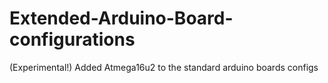# Extended-Arduino-Board-configurations
(Experimental!) Added Atmega16u2 to the standard arduino boards configs
